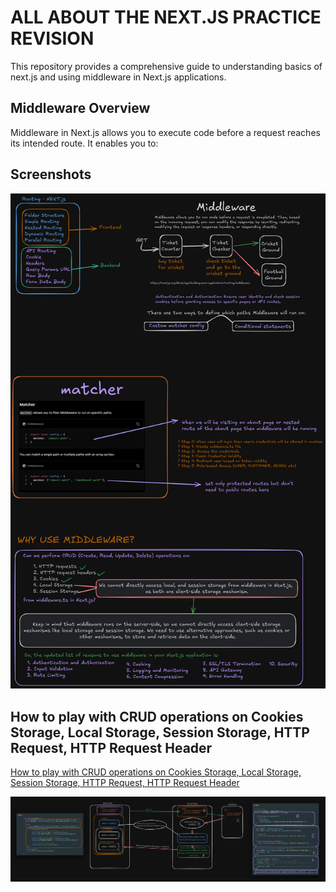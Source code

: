 # ALL ABOUT THE NEXT.JS PRACTICE REVISION

This repository provides a comprehensive guide to understanding basics of next.js and using middleware in Next.js applications.

## Middleware Overview

Middleware in Next.js allows you to execute code before a request reaches its intended route. It enables you to:

## Screenshots

<div align="center">
  <img src="https://raw.githubusercontent.com/BCAPATHSHALA/NEXTJS-PRACTICE-REVISION/refs/heads/main/ALL%20ABOUT%20THE%20NEXT.png" alt="All About the Next.js"/>
</div>

## How to play with CRUD operations on Cookies Storage, Local Storage, Session Storage, HTTP Request, HTTP Request Header

[How to play with CRUD operations on Cookies Storage, Local Storage, Session Storage, HTTP Request, HTTP Request Header](https://github.com/BCAPATHSHALA/Full-Stack-Todo-App-Cohort-3.0)

<div align="center">
  <img src="https://raw.githubusercontent.com/BCAPATHSHALA/Full-Stack-Todo-App-Cohort-3.0/main/COOKIE%2C%20SESSION%2C%20LOCAL%20STORAGE%2C%20AND%20REQ%20HEADERS.png" alt="Todo App Screenshot">
</div>
